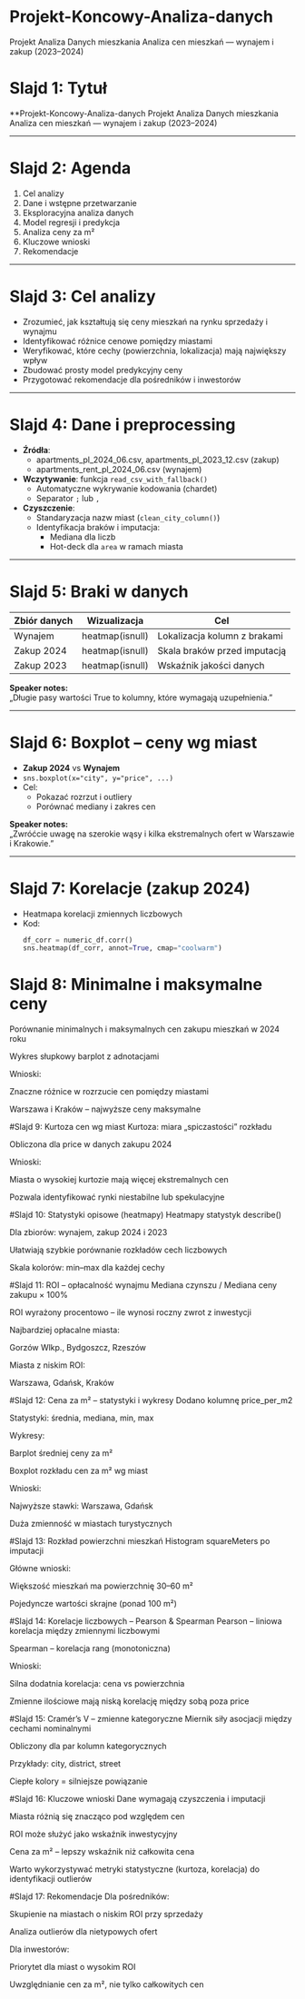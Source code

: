 # Projekt-Koncowy-Analiza-danych
Projekt Analiza Danych mieszkania 
Analiza cen mieszkań — wynajem i zakup (2023–2024)


# Slajd 1: Tytuł  
**Projekt-Koncowy-Analiza-danych
Projekt Analiza Danych mieszkania 
Analiza cen mieszkań — wynajem i zakup (2023–2024)

---

# Slajd 2: Agenda  
1. Cel analizy  
2. Dane i wstępne przetwarzanie  
3. Eksploracyjna analiza danych  
4. Model regresji i predykcja  
5. Analiza ceny za m²  
6. Kluczowe wnioski  
7. Rekomendacje  

---

# Slajd 3: Cel analizy  
- Zrozumieć, jak kształtują się ceny mieszkań na rynku sprzedaży i wynajmu  
- Identyfikować różnice cenowe pomiędzy miastami  
- Weryfikować, które cechy (powierzchnia, lokalizacja) mają największy wpływ  
- Zbudować prosty model predykcyjny ceny  
- Przygotować rekomendacje dla pośredników i inwestorów  

---

# Slajd 4: Dane i preprocessing  
- **Źródła**:  
  - apartments_pl_2024_06.csv, apartments_pl_2023_12.csv (zakup)  
  - apartments_rent_pl_2024_06.csv (wynajem)  
- **Wczytywanie**: funkcja `read_csv_with_fallback()`  
  - Automatyczne wykrywanie kodowania (chardet)  
  - Separator `;` lub `,`  
- **Czyszczenie**:  
  - Standaryzacja nazw miast (`clean_city_column()`)  
  - Identyfikacja braków i imputacja:  
    - Mediana dla liczb  
    - Hot-deck dla `area` w ramach miasta  

---

# Slajd 5: Braki w danych  
| Zbiór danych      | Wizualizacja                   | Cel                                  |
|-------------------|--------------------------------|--------------------------------------|
| Wynajem           | heatmap(isnull)                | Lokalizacja kolumn z brakami         |
| Zakup 2024        | heatmap(isnull)                | Skala braków przed imputacją         |
| Zakup 2023        | heatmap(isnull)                | Wskaźnik jakości danych              |

**Speaker notes:**  
„Długie pasy wartości True to kolumny, które wymagają uzupełnienia.”  

---

# Slajd 6: Boxplot – ceny wg miast  
- **Zakup 2024** vs **Wynajem**  
- `sns.boxplot(x="city", y="price", ...)`  
- Cel:  
  - Pokazać rozrzut i outliery  
  - Porównać mediany i zakres cen  

**Speaker notes:**  
„Zwróćcie uwagę na szerokie wąsy i kilka ekstremalnych ofert w Warszawie i Krakowie.”  

---

# Slajd 7: Korelacje (zakup 2024)  
- Heatmapa korelacji zmiennych liczbowych  
- Kod:  
  ```python
  df_corr = numeric_df.corr()
  sns.heatmap(df_corr, annot=True, cmap="coolwarm")

# Slajd 8: Minimalne i maksymalne ceny
Porównanie minimalnych i maksymalnych cen zakupu mieszkań w 2024 roku

Wykres słupkowy barplot z adnotacjami

Wnioski:

Znaczne różnice w rozrzucie cen pomiędzy miastami

Warszawa i Kraków – najwyższe ceny maksymalne

#Slajd 9: Kurtoza cen wg miast
Kurtoza: miara „spiczastości” rozkładu

Obliczona dla price w danych zakupu 2024

Wnioski:

Miasta o wysokiej kurtozie mają więcej ekstremalnych cen

Pozwala identyfikować rynki niestabilne lub spekulacyjne

#Slajd 10: Statystyki opisowe (heatmapy)
Heatmapy statystyk describe()

Dla zbiorów: wynajem, zakup 2024 i 2023

Ułatwiają szybkie porównanie rozkładów cech liczbowych

Skala kolorów: min–max dla każdej cechy

#Slajd 11: ROI – opłacalność wynajmu
Mediana czynszu / Mediana ceny zakupu × 100%

ROI wyrażony procentowo – ile wynosi roczny zwrot z inwestycji

Najbardziej opłacalne miasta:

Gorzów Wlkp., Bydgoszcz, Rzeszów

Miasta z niskim ROI:

Warszawa, Gdańsk, Kraków

#Slajd 12: Cena za m² – statystyki i wykresy
Dodano kolumnę price_per_m2

Statystyki: średnia, mediana, min, max

Wykresy:

Barplot średniej ceny za m²

Boxplot rozkładu cen za m² wg miast

Wnioski:

Najwyższe stawki: Warszawa, Gdańsk

Duża zmienność w miastach turystycznych

#Slajd 13: Rozkład powierzchni mieszkań
Histogram squareMeters po imputacji

Główne wnioski:

Większość mieszkań ma powierzchnię 30–60 m²

Pojedyncze wartości skrajne (ponad 100 m²)

#Slajd 14: Korelacje liczbowych – Pearson & Spearman
Pearson – liniowa korelacja między zmiennymi liczbowymi

Spearman – korelacja rang (monotoniczna)

Wnioski:

Silna dodatnia korelacja: cena vs powierzchnia

Zmienne ilościowe mają niską korelację między sobą poza price

#Slajd 15: Cramér’s V – zmienne kategoryczne
Miernik siły asocjacji między cechami nominalnymi

Obliczony dla par kolumn kategorycznych

Przykłady: city, district, street

Ciepłe kolory = silniejsze powiązanie

#Slajd 16: Kluczowe wnioski
Dane wymagają czyszczenia i imputacji

Miasta różnią się znacząco pod względem cen

ROI może służyć jako wskaźnik inwestycyjny

Cena za m² – lepszy wskaźnik niż całkowita cena

Warto wykorzystywać metryki statystyczne (kurtoza, korelacja) do identyfikacji outlierów

#Slajd 17: Rekomendacje
Dla pośredników:

Skupienie na miastach o niskim ROI przy sprzedaży

Analiza outlierów dla nietypowych ofert

Dla inwestorów:

Priorytet dla miast o wysokim ROI

Uwzględnianie cen za m², nie tylko całkowitych cen


